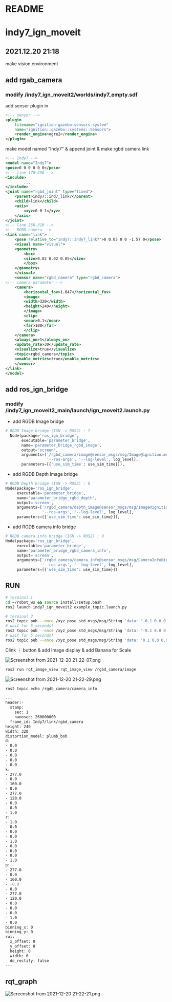 # README

# indy7_ign_moveit
## 2021.12.20 21:18

make vision environment

## add rgab_camera

### modify /indy7_ign_moveit2/worlds/indy7_empty.sdf

add sensor plugin in 

```html
<!-- sensor -->
<plugin
    filename="ignition-gazebo-sensors-system"
    name="ignition::gazebo::systems::Sensors">
    <render_engine>ogre2</render_engine>
</plugin>
```

make model named "Indy7" & append joint & make rgbd camera link

```xml
<!-- Indy7 -->
<model name="Indy7">
<pose>0 0 0 0 0 0</pose>
<!-- line 178~256 -->
<inculde>
		...
</include>
<joint name="rgbd_joint" type="fixed">
    <parent>indy7::ind7_link7</parent>
    <child>link</child>
    <axis>
        <xyz>0 0 1</xyz>
    </axis>
</joint>
<!-- line 266-310 -->
<!-- RGBD camera -->
<link name="link">
    <pose relative_to="indy7::indy7_link7">0 0.05 0 0 -1.57 0</pose>
    <visual name="visual">
    <geometry>
        <box>
        <size>0.02 0.02 0.05</size>
        </box>
    </geometry>
    </visual>
    <sensor name="rgbd_camera" type="rgbd_camera">
<!-- camera parameter -->
    <camera>
        <horizontal_fov>1.047</horizontal_fov>
        <image>
        <width>320</width>
        <height>240</height>
        </image>
        <clip>
        <near>0.1</near>
        <far>100</far>
        </clip>
    </camera>
    <always_on>1</always_on>
    <update_rate>30</update_rate>
    <visualize>true</visualize>
    <topic>rgbd_camera</topic>
    <enable_metrics>true</enable_metrics>
    </sensor>
</link>
</model>
```

## add ros_ign_bridge

### modify /indy7_ign_moveit2_main/launch/ign_moveit2.launch.py

- add RGDB Image bridge

```python
# RGDB Image bridge (IGN -> ROS2) : 7
  Node(package='ros_ign_bridge',
       executable='parameter_bridge',
       name='parameter_bridge_rgbd_image',
       output='screen',
       arguments=['/rgbd_camera/image@sensor_msgs/msg/Image@ignition.msgs.Image',
                  '--ros-args', '--log-level', log_level],
       parameters=[{'use_sim_time': use_sim_time}]),
```

- add RGDB Depth Image bridge

```python
# RGDB Depth bridge (IGN -> ROS2) : 8
Node(package='ros_ign_bridge',
     executable='parameter_bridge',
     name='parameter_bridge_rgbd_depth',
     output='screen',
     arguments=['/rgbd_camera/depth_image@sensor_msgs/msg/Image@ignition.msgs.Image',
                '--ros-args', '--log-level', log_level],
     parameters=[{'use_sim_time': use_sim_time}]),
```

- add RGDB camera info bridge

```python
# RGDB camera info bridge (IGN -> ROS2) : 9
Node(package='ros_ign_bridge',
     executable='parameter_bridge',
     name='parameter_bridge_rgbd_camera_info',
     output='screen',
     arguments=['/rgbd_camera/camera_info@sensor_msgs/msg/CameraInfo@ignition.msgs.CameraInfo',
                '--ros-args', '--log-level', log_level],
     parameters=[{'use_sim_time': use_sim_time}])
```

## RUN

```bash
# terminal 1
cd ~/robot_ws && source install/setup.bash
ros2 launch indy7_ign_moveit2 example_topic.launch.py 
```
```bash
# terminal 2
ros2 topic pub --once /xyz_pose std_msgs/msg/String 'data: "-0.1 0.0 0.0"'
# wait for 5 seconds!
ros2 topic pub --once /xyz_pose std_msgs/msg/String 'data: "-0.1 0.0 0.0"'
# wait for 5 seconds!
ros2 topic pub --once /xyz_pose std_msgs/msg/String 'data: "0.1 0.0 0.0"'
```

Clink  ⋮ button & add Image display & add Banana for Scale

![Screenshot from 2021-12-20 21-22-07.png](https://github.com/zhaoruinan/indy_vision_task_sim/blob/795a17ed623305c03f15fed572900e40488042ff/image/Screenshot%20from%202021-12-20%2021-22-07.png)

```html
ros2 run rqt_image_view rqt_image_view /rgbd_camera/image
```
![Screenshot from 2021-12-20 21-22-29.png](https://github.com/zhaoruinan/indy_vision_task_sim/blob/795a17ed623305c03f15fed572900e40488042ff/image/Screenshot%20from%202021-12-20%2021-22-29.png)

```xml
ros2 topic echo /rgdb_camera/camera_info
```

```bash
---
header:-
  stamp:
    sec: 1
    nanosec: 260000000
  frame_id: Indy7/link/rgbd_camera
height: 240
width: 320
distortion_model: plumb_bob
d:
- 0.0
- 0.0
- 0.0
- 0.0
- 0.0
k:
- 277.0
- 0.0
- 160.0
- 0.0
- 277.0
- 120.0
- 0.0
- 0.0
- 1.0
r:
- 1.0
- 0.0
- 0.0
- 0.0
- 1.0
- 0.0
- 0.0
- 0.0
- 1.0
p:
- 277.0
- 0.0
- 160.0
- -0.0
- 0.0
- 277.0
- 120.0
- 0.0
- 0.0
- 0.0
- 1.0
- 0.0
binning_x: 0
binning_y: 0
roi:
  x_offset: 0
  y_offset: 0
  height: 0
  width: 0
  do_rectify: false
---
```
## rqt_graph

![Screenshot from 2021-12-20 21-22-21.png](https://github.com/zhaoruinan/indy_vision_task_sim/blob/795a17ed623305c03f15fed572900e40488042ff/image/Screenshot%20from%202021-12-20%2021-22-21.png)
